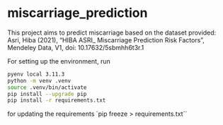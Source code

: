 # miscarriage_prediction

This project aims to predict miscarriage based on the dataset provided:
Asri, Hiba (2021), “HIBA ASRI_ Miscarriage Prediction Risk Factors”, Mendeley Data, V1, doi: 10.17632/5sbmhh6t3r.1

For setting up the environment, run
```Bash
pyenv local 3.11.3
python -m venv .venv
source .venv/bin/activate
pip install --upgrade pip
pip install -r requirements.txt
```
for updating the requirements 
`pip freeze > requirements.txt``